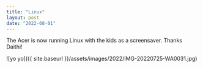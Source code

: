 ```yaml
---
title: "Linux"
layout: post
date: "2022-08-01"
---
```


The Acer is now running Linux with the kids as a screensaver. Thanks Daithi!

![yo yo]({{ site.baseurl }}/assets/images/2022/IMG-20220725-WA0031.jpg)
